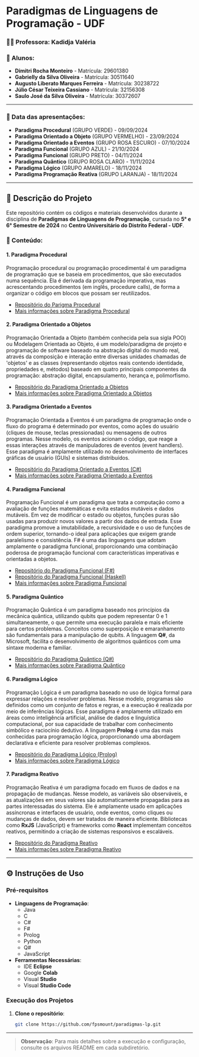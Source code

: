 # Paradigmas de Linguagens de Programação - UDF 

### **👩‍🏫 Professora:** Kadidja Valéria

### **👥 Alunos:**
- **Dimitri Rocha Monteiro** - Matrícula: 29601380  
- **Gabrielly da Silva Oliveira** - Matrícula: 30511640  
- **Augusto Liberato Marques Ferreira** - Matrícula: 30238722
- **Júlio César Teixeira Cassiano** - Matrícula: 32156308
- **Saulo José da Silva Oliveira** - Matrícula: 30372607

---

### **📅 Data das apresentações:**
- **Paradigma Procedural** (GRUPO VERDE) - 09/09/2024  
- **Paradigma Orientado a Objeto** (GRUPO VERMELHO) -  23/09/2024
- **Paradigma Orientado a Eventos** (GRUPO ROSA ESCURO) - 07/10/2024
- **Paradigma Funcional** (GRUPO AZUL) - 21/10/2024
- **Paradigma Funcional** (GRUPO PRETO) - 04/11/2024
- **Paradigma Quântico** (GRUPO ROSA CLARO) - 11/11/2024
- **Paradigma Lógico** (GRUPO AMARELO) - 18/11/2024
- **Paradigma Programação Reativa** (GRUPO LARANJA) - 18/11/2024 

---

## **📜 Descrição do Projeto**

Este repositório contém os códigos e materiais desenvolvidos durante a disciplina de **Paradigmas de Linguagens de Programação**, cursada no **5° e 6° Semestre de 2024** no **Centro Universitário do Distrito Federal - UDF**.

### **📖 Conteúdo:**

#### **1. Paradigma Procedural**  
Programação procedural ou programação procedimental é um paradigma de programação que se baseia em procedimentos, que são executados numa sequência. Ela é derivada da programação imperativa, mas acrescentando procedimentos (em inglês, procedure calls), de forma a organizar o código em blocos que possam ser reutilizados. 

- [Repositório do Parigma Procedural](https://github.com/fpsmount/paradigma-procedural-PLP/tree/fd1a9320099743c313315a3cb80e2d8cbb863802)
- [Mais informações sobre Paradigma Procedural](https://pt.wikipedia.org/wiki/Programa%C3%A7%C3%A3o_procedural)

#### **2. Paradigma Orientado a Objetos**  
Programação Orientada a Objeto (também conhecida pela sua sigla POO) ou Modelagem Orientada ao Objeto, é um modelo/paradigma de projeto e programação de software baseado na abstração digital do mundo real, através da composição e interação entre diversas unidades chamadas de 'objetos' e as classes (representando objetos reais contendo identidade, propriedades e, métodos) baseado em quatro principais componentes da programação: abstração digital, encapsulamento, herança e, polimorfismo. 

- [Repositório do Paradigma Orientado a Objetos](https://github.com/fpsmount/PROJETO-PARADGMAS---POO/tree/1f507b853bf02584a38b2d299d956da1dfc1b239)
- [Mais informações sobre Paradigma Orientado a Objetos](https://pt.wikipedia.org/wiki/Orienta%C3%A7%C3%A3o_a_objetos)

#### **3. Paradigma Orientado a Eventos**  
Programação Orientada a Eventos é um paradigma de programação onde o fluxo do programa é determinado por eventos, como ações do usuário (cliques de mouse, teclas pressionadas) ou mensagens de outros programas. Nesse modelo, os eventos acionam o código, que reage a essas interações através de manipuladores de eventos (event handlers). Esse paradigma é amplamente utilizado no desenvolvimento de interfaces gráficas de usuário (GUIs) e sistemas distribuídos.

- [Repositório do Paradigma Orientado a Eventos (C#)](https://github.com/fpsmount/paradigma_orientado_a_eventos)
- [Mais informações sobre Paradigma Orientado a Eventos](https://pt.wikipedia.org/wiki/Programa%C3%A7%C3%A3o_orientada_a_eventos)

#### **4. Paradigma Funcional**  
Programação Funcional é um paradigma que trata a computação como a avaliação de funções matemáticas e evita estados mutáveis e dados mutáveis. Em vez de modificar o estado ou objetos, funções puras são usadas para produzir novos valores a partir dos dados de entrada. Esse paradigma promove a imutabilidade, a recursividade e o uso de funções de ordem superior, tornando-o ideal para aplicações que exigem grande paralelismo e consistência. F# é uma das linguagens que adotam amplamente o paradigma funcional, proporcionando uma combinação poderosa de programação funcional com características imperativas e orientadas a objetos.

- [Repositório do Paradigma Funcional (F#)](https://github.com/DEV-JVCQ/Paradigma_Funcional)
- [Repositório do Paradigma Funcional (Haskell)](https://github.com/fpsmount/funcional-haskell/tree/9cf52f048ad67bc6b3fe1febf10775300064a4a5)
- [Mais informações sobre Paradigma Funcional](https://pt.wikipedia.org/wiki/Programa%C3%A7%C3%A3o_funcional)

#### **5. Paradigma Quântico**  
Programação Quântica é um paradigma baseado nos princípios da mecânica quântica, utilizando qubits que podem representar 0 e 1 simultaneamente, o que permite uma execução paralela e mais eficiente para certos problemas. Conceitos como superposição e emaranhamento são fundamentais para a manipulação de qubits. A linguagem **Q#**, da Microsoft, facilita o desenvolvimento de algoritmos quânticos com uma sintaxe moderna e familiar.

- [Repositório do Paradigma Quântico (Q#)](https://github.com/fpsmount/paradigma-quantico)
- [Mais informações sobre Paradigma Quântico](https://pt.wikipedia.org/wiki/Computa%C3%A7%C3%A3o_qu%C3%A2ntica)

#### **6. Paradigma Lógico**  
Programação Lógica é um paradigma baseado no uso de lógica formal para expressar relações e resolver problemas. Nesse modelo, programas são definidos como um conjunto de fatos e regras, e a execução é realizada por meio de inferências lógicas. Esse paradigma é amplamente utilizado em áreas como inteligência artificial, análise de dados e linguística computacional, por sua capacidade de trabalhar com conhecimento simbólico e raciocínio dedutivo. A linguagem **Prolog** é uma das mais conhecidas para programação lógica, proporcionando uma abordagem declarativa e eficiente para resolver problemas complexos.

- [Repositório do Paradigma Lógico (Prolog)](https://github.com/fpsmount/ProjetoDeParadigmaLogico)
- [Mais informações sobre Paradigma Lógico](https://pt.wikipedia.org/wiki/Programa%C3%A7%C3%A3o_l%C3%B3gica)

#### **7. Paradigma Reativo**  
Programação Reativa é um paradigma focado em fluxos de dados e na propagação de mudanças. Nesse modelo, as variáveis são observáveis, e as atualizações em seus valores são automaticamente propagadas para as partes interessadas do sistema. Ele é amplamente usado em aplicações assíncronas e interfaces de usuário, onde eventos, como cliques ou mudanças de dados, devem ser tratados de maneira eficiente. Bibliotecas como **RxJS** (JavaScript) e frameworks como **React** implementam conceitos reativos, permitindo a criação de sistemas responsivos e escaláveis.

- [Repositório do Paradigma Reativo](https://github.com/fpsmount/Programa-o-reativa)
- [Mais informações sobre Paradigma Reativo](https://pt.wikipedia.org/wiki/Programa%C3%A7%C3%A3o_reativa)

---

## **⚙️ Instruções de Uso**

### **Pré-requisitos**

- **Linguagens de Programação**:
  - Java
  - C
  - C#
  - F#
  - Prolog
  - Python
  - Q#
  - JavaScript
- **Ferramentas Necessárias**:
  - IDE **Eclipse**
  - Google **Colab**
  - Visual **Studio**
  - Visual **Studio Code**

### **Execução dos Projetos**

1. **Clone o repositório**:
   ```bash
   git clone https://github.com/fpsmount/paradigmas-lp.git
   ```

---

> **Observação**: Para mais detalhes sobre a execução e configuração, consulte os arquivos README em cada subdiretório.
